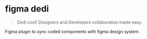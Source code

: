 # figma dedi
> Dedi cool! 
> Designers and Developers collaboration made easy.

Figma plugin to sync coded components with figma design system.
